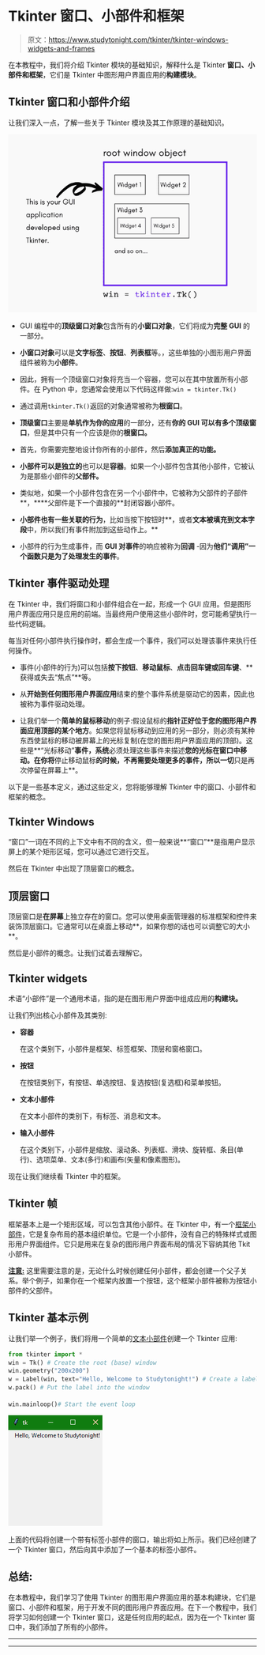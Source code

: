 # Tkinter 窗口、小部件和框架

> 原文：<https://www.studytonight.com/tkinter/tkinter-windows-widgets-and-frames>

在本教程中，我们将介绍 Tkinter 模块的基础知识，解释什么是 Tkinter **窗口、小部件和框架**，它们是 Tkinter 中图形用户界面应用的**构建模块**。

## Tkinter 窗口和小部件介绍

让我们深入一点，了解一些关于 Tkinter 模块及其工作原理的基础知识。

![Tkinter basics - Windows and Widgets](img/3741f5d6ce90553b115d1992ee87a10d.png)

*   GUI 编程中的**顶级窗口对象**包含所有的**小窗口对象**，它们将成为**完整 GUI** 的一部分。

*   **小窗口对象**可以是**文字标签**、**按钮**、**列表框**等。，这些单独的小图形用户界面组件被称为**小部件**。

*   因此，拥有一个顶级窗口对象将充当一个容器，您可以在其中放置所有小部件。在 Python 中，您通常会使用以下代码这样做:`win = tkinter.Tk()`

*   通过调用`tkinter.Tk()`返回的对象通常被称为**根窗口**。

*   **顶级窗口**主要是**单机作为你的应用**的一部分，还有**你的 GUI 可以有多个顶级窗口**，但是其中只有一个应该是你的**根窗口。**

*   首先，你需要完整地设计你所有的小部件，然后**添加真正的功能。**

*   **小部件可以是独立的**也可以是**容器**。如果一个小部件包含其他小部件，它被认为是那些小部件的**父部件。**

*   类似地，如果一个小部件包含在另一个小部件中，它被称为父部件的子部件**，****父部件是下一个直接的**封闭容器小部件。

*   **小部件也有一些关联的行为**，比如当按下按钮时**，或者**文本被填充到文本字段**中，所以我们有事件附加到这些动作上。**

*   小部件的行为生成事件，而 **GUI 对事件**的响应被称为**回调** -因为**他们“调用”一个函数只是为了处理发生的事件**。

## Tkinter 事件驱动处理

在 Tkinter 中，我们将窗口和小部件组合在一起，形成一个 GUI 应用。但是图形用户界面应用只是应用的前端。当最终用户使用这些小部件时，您可能希望执行一些代码逻辑。

每当对任何小部件执行操作时，都会生成一个事件，我们可以处理该事件来执行任何操作。

*   事件(小部件的行为)可以包括**按下按钮**、**移动鼠标**、**点击回车键或回车键**、**获得或失去“焦点”**等。

*   从**开始到任何图形用户界面应用**结束的整个事件系统是驱动它的因素，因此也被称为事件驱动处理。

*   让我们举一个**简单的鼠标移动**的例子:假设鼠标的**指针正好位于您的图形用户界面应用顶部的某个地方**。如果您将鼠标移动到应用的另一部分，则必须有某种东西使鼠标的移动被屏幕上的光标复制(在您的图形用户界面应用的顶部)。这些是**“光标移动”**事件，系统**必须处理这些事件来描述**您的光标在窗口中移动。在你将**停止移动鼠标**的时候，不再需要处理更多的事件，所以一切**只是再次停留在屏幕上**。

以下是一些基本定义，通过这些定义，您将能够理解 Tkinter 中的窗口、小部件和框架的概念。

## Tkinter Windows

“窗口”一词在不同的上下文中有不同的含义，但一般来说**“窗口”**是指用户显示屏上的某个矩形区域，您可以通过它进行交互。

然后在 Tkinter 中出现了顶层窗口的概念。

## 顶层窗口

顶层窗口是**在屏幕**上独立存在的窗口。您可以使用桌面管理器的标准框架和控件来装饰顶层窗口。它通常可以在桌面上移动**，如果你想的话也可以调整它的大小**。

然后是小部件的概念。让我们试着去理解它。

## Tkinter widgets

术语“小部件”是一个通用术语，指的是在图形用户界面中组成应用的**构建块。**

让我们列出核心小部件及其类别:

*   **容器**

    在这个类别下，小部件是框架、标签框架、顶层和窗格窗口。

*   **按钮**

    在按钮类别下，有按钮、单选按钮、复选按钮(复选框)和菜单按钮。

*   **文本小部件**

    在文本小部件的类别下，有标签、消息和文本。

*   **输入小部件**

    在这个类别下，小部件是缩放、滚动条、列表框、滑块、旋转框、条目(单行)、选项菜单、文本(多行)和画布(矢量和像素图形)。

现在让我们继续看 Tkinter 中的框架。

## Tkinter 帧

框架基本上是一个矩形区域，可以包含其他小部件。在 Tkinter 中，有一个[框架小部件](https://www.studytonight.com/tkinter/python-tkinter-frame-widget)，它是复杂布局的基本组织单位。它是一个小部件，没有自己的特殊样式或图形用户界面组件。它只是用来在复杂的图形用户界面布局的情况下容纳其他 Tkit 小部件。

<u>**注意:**</u> 这里需要注意的是，无论什么时候创建任何小部件，都会创建一个父子关系。举个例子，如果你在一个框架内放置一个按钮，这个框架小部件被称为按钮小部件的父部件。

## Tkinter 基本示例

让我们举一个例子，我们将用一个简单的[文本小部件](http://www.studytonight.com/tkinter/python-tkinter-label-widget)创建一个 Tkinter 应用:

```py
from tkinter import *
win = Tk() # Create the root (base) window 
win.geometry("200x200")
w = Label(win, text="Hello, Welcome to Studytonight!") # Create a label with words
w.pack() # Put the label into the window

win.mainloop()# Start the event loop
```

![](img/2e1da22fcc8195956e0c49f911815dce.png)

上面的代码将创建一个带有标签小部件的窗口，输出将如上所示。我们已经创建了一个 Tkinter 窗口，然后向其中添加了一个基本的标签小部件。

## 总结:

在本教程中，我们学习了使用 Tkinter 的图形用户界面应用的基本构建块，它们是窗口、小部件和框架，用于开发不同的图形用户界面应用。在下一个教程中，我们将学习如何创建一个 Tkinter 窗口，这是任何应用的起点，因为在一个 Tkinter 窗口中，我们添加了所有的小部件。

* * *

* * *
